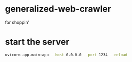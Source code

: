 # generalized-web-crawler

for shoppin'

# start the server

```bash
uvicorn app.main:app --host 0.0.0.0 --port 1234 --reload
```
